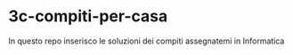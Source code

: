 # 3c-compiti-per-casa
In questo repo inserisco le soluzioni dei compiti assegnatemi in Informatica 
